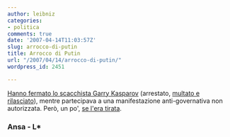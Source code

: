 ```yaml
---
author: leibniz
categories:
- politica
comments: true
date: '2007-04-14T11:03:57Z'
slug: arrocco-di-putin
title: Arrocco di Putin
url: "/2007/04/14/arrocco-di-putin/"
wordpress_id: 2451

---
```

[Hanno fermato lo scacchista Garry Kasparov](https://www.ansa.it/opencms/export/site/visualizza_fdg.html_2138830429.html) (arrestato, [multato e rilasciato](https://www.ansa.it/site/notizie/awnplus/topnews/news/2007-04-14_11478717.html)), mentre partecipava a una manifestazione anti-governativa non autorizzata. Però, un po', [se l'era tirata](https://www.leibniz-blogs.it/archives/2007/03/29/2433).


### Ansa - L*
